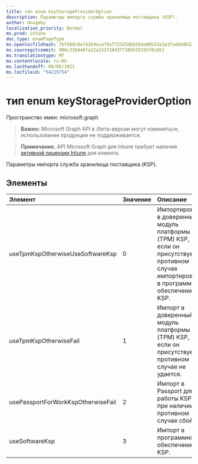 ```yaml
---
title: тип enum keyStorageProviderOption
description: Параметры импорта служба хранилища поставщика (KSP).
author: dougeby
localization_priority: Normal
ms.prod: intune
doc_type: enumPageType
ms.openlocfilehash: 7bfd89c8e74264aca79af72325d6b5b4a96b23a3a3fadd44b32c94f3fa95cc58
ms.sourcegitcommit: 986c33b848fa22a153f28437738953532b78c051
ms.translationtype: MT
ms.contentlocale: ru-RU
ms.lasthandoff: 08/05/2021
ms.locfileid: "54219754"
---
```

# <a name="keystorageprovideroption-enum-type"></a>тип enum keyStorageProviderOption

Пространство имен: microsoft.graph

> **Важно:** Microsoft Graph API в /бета-версии могут изменяться; использование продукции не поддерживается.

> **Примечание.** API Microsoft Graph для Intune требует наличия [активной лицензии Intune](https://go.microsoft.com/fwlink/?linkid=839381) для клиента.

Параметры импорта служба хранилища поставщика (KSP).

## <a name="members"></a>Элементы
|Элемент|Значение|Описание|
|:---|:---|:---|
|useTpmKspOtherwiseUseSoftwareKsp|0|Импортировать в доверенный модуль платформы (TPM) KSP, если он присутствует, в противном случае импортировать в программное обеспечение KSP.|
|useTpmKspOtherwiseFail|1 |Импорт в доверенный модуль платформы (TPM) KSP, если он присутствует, в противном случае не удается.|
|usePassportForWorkKspOtherwiseFail|2|Импорт в Passport для работы KSP при наличии, в противном случае сбой.|
|useSoftwareKsp|3 |Импорт в программное обеспечение KSP.|




